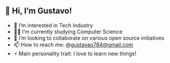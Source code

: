  ## 👋 Hi, I’m Gustavo!
- 👀 I’m interested in Tech Industry
- 👨‍💻 I’m currently studying Computer Science
- 🤝 I’m looking to collaborate on various open source initiatives 
- 📫 How to reach me: @gustavao784@gmail.com
- ⚡ Main personality trait: I love to learn new things!

